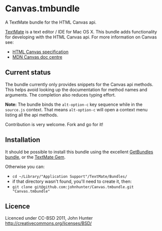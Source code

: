 # Canvas.tmbundle #

A TextMate bundle for the HTML Canvas api.

[TextMate](http://macromates.com/) is a text editor / IDE for Mac OS X. This bundle adds functionality for developing with the HTML Canvas api.
For more information on Canvas see:

*	[HTML Canvas specification](http://www.whatwg.org/specs/web-apps/current-work/multipage/the-canvas-element.html)
*	[MDN Canvas doc centre](https://developer.mozilla.org/en/HTML/Canvas)


## Current status ##

The bundle currently only provides snippets for the Canvas api methods. This helps avoid looking up the documentation for method names and arguments. The completion also reduces typing effort.

**Note:** The bundle binds the `alt-option-c` key sequence while in the `source.js` context. That means `alt-option-c` will open a context menu listing all the api methods.

Contribution is very welcome. Fork and go for it!


## Installation ##

It should be possible to install this bundle using the excellent [GetBundles bundle](http://lists.macromates.com/textmate/2008-July/026119.html),
or the [TextMate Gem](http://yehudakatz.com/2008/05/19/textmate-gem/).

Otherwise you can:

*	`cd ~/Library/"Application Support"/TextMate/Bundles/`
*	if that directory wasn't found, you'll need to create it, then:
*	`git clone git@github.com:johnhunter/Canvas.tmbundle.git "Canvas.tmbundle"`


## Licence ##

Licenced under CC-BSD 2011, John Hunter  
<http://creativecommons.org/licenses/BSD/>

